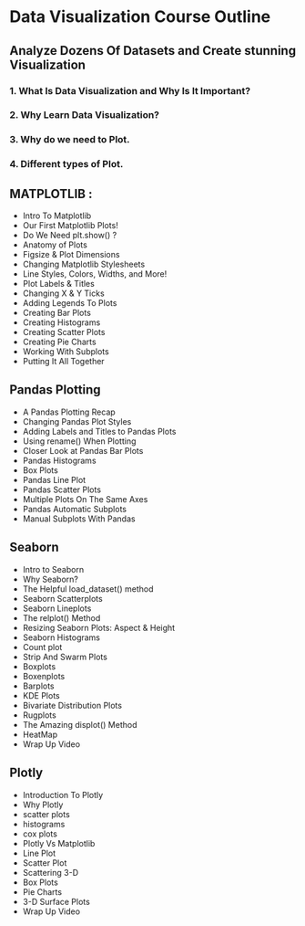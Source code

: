 # Data Visualization Course Outline

## **Analyze Dozens Of Datasets and Create stunning Visualization**

### 1. What Is Data Visualization and Why Is It Important?

### 2. Why Learn Data Visualization?

### 3. Why do we need to Plot.

### 4. Different types of Plot.


## MATPLOTLIB :
* Intro To Matplotlib
* Our First Matplotlib Plots!
* Do We Need plt.show() ?
* Anatomy of Plots
* Figsize & Plot Dimensions
* Changing Matplotlib Stylesheets
* Line Styles, Colors, Widths, and More!
* Plot Labels & Titles
* Changing X & Y Ticks
* Adding Legends To Plots
* Creating Bar Plots
* Creating Histograms
* Creating Scatter Plots
* Creating Pie Charts
* Working With Subplots
* Putting It All Together

## Pandas Plotting 
* A Pandas Plotting Recap
* Changing Pandas Plot Styles
* Adding Labels and Titles to Pandas Plots
* Using rename() When Plotting
* Closer Look at Pandas Bar Plots
* Pandas Histograms
* Box Plots
* Pandas Line Plot
* Pandas Scatter Plots
* Multiple Plots On The Same Axes
* Pandas Automatic Subplots
* Manual Subplots With Pandas

## Seaborn 
* Intro to Seaborn
* Why Seaborn?
* The Helpful load_dataset() method
* Seaborn Scatterplots
* Seaborn Lineplots
* The relplot() Method
* Resizing Seaborn Plots: Aspect & Height
* Seaborn Histograms
* Count plot
* Strip And Swarm Plots
* Boxplots
* Boxenplots
* Barplots
* KDE Plots
* Bivariate Distribution Plots
* Rugplots
* The Amazing displot() Method
* HeatMap
* Wrap Up Video

## Plotly
* Introduction To Plotly
* Why Plotly
* scatter plots
* histograms
* cox plots
* Plotly Vs Matplotlib
* Line Plot
* Scatter Plot 
* Scattering 3-D
* Box Plots
* Pie Charts
* 3-D Surface Plots
* Wrap Up Video 







